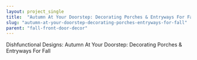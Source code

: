 ```yaml
---
layout: project_single
title:  "Autumn At Your Doorstep: Decorating Porches & Entryways For Fall"
slug: "autumn-at-your-doorstep-decorating-porches-entryways-for-fall"
parent: "fall-front-door-decor"
---
```

Dishfunctional Designs: Autumn At Your Doorstep: Decorating Porches & Entryways For Fall